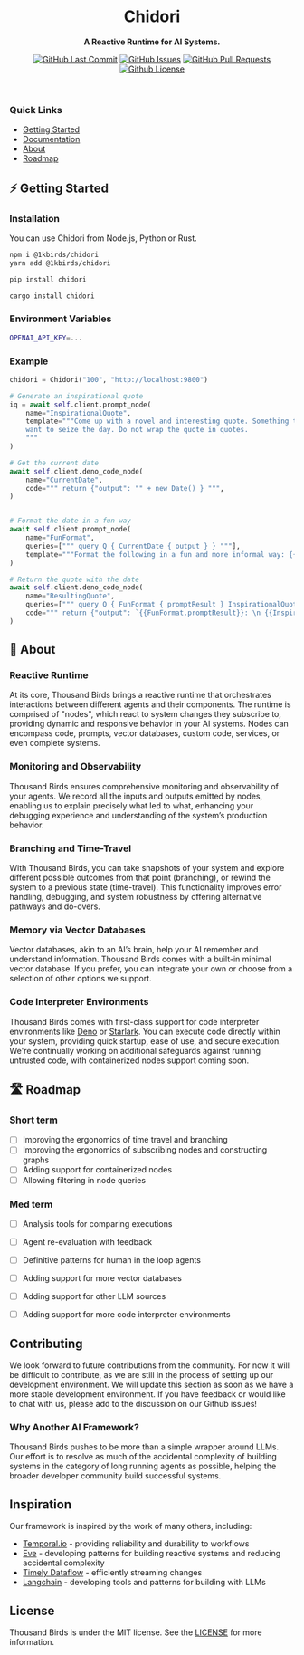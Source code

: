 <div align="center">

# &nbsp; Chidori &nbsp;

**A Reactive Runtime for AI Systems.**

<p>
<a href="https://github.com/ThousandBirdsInc/chidori/commits"><img alt="GitHub Last Commit" src="https://img.shields.io/github/last-commit/ThousandBirdsInc/chidori" /></a>
<a href="https://github.com/ThousandBirdsInc/chidori/issues"><img alt="GitHub Issues" src="https://img.shields.io/github/issues/ThousandBirdsInc/chidori" /></a>
<a href="https://github.com/ThousandBirdsInc/chidori/pulls"><img alt="GitHub Pull Requests" src="https://img.shields.io/github/issues-pr/ThousandBirdsInc/chidori" /></a>
<a href="https://github.com/ThousandBirdsInc/chidori/blob/main/LICENSE"><img alt="Github License" src="https://img.shields.io/badge/License-MIT-green.svg" /></a>
</p>

<br />

</div>


### Quick Links
- [Getting Started](https://github.com/ThousandBirdsInc/chidori/tree/main#-getting-started)
- [Documentation](https://www.notion.so/Documentation-3fe20a82965148c7a0b480f7daf0aff6?pvs=21)
- [About](https://github.com/ThousandBirdsInc/chidori/tree/main#-about)
- [Roadmap](https://github.com/ThousandBirdsInc/chidori/tree/main#-roadmap)

## ⚡️ Getting Started


### Installation
You can use Chidori from Node.js, Python or Rust.
```bash
npm i @1kbirds/chidori
yarn add @1kbirds/chidori
```
```bash
pip install chidori
```
```bash
cargo install chidori
```

### Environment Variables
```bash
OPENAI_API_KEY=...
```

### Example
```python
chidori = Chidori("100", "http://localhost:9800")

# Generate an inspirational quote
iq = await self.client.prompt_node(
    name="InspirationalQuote",
    template="""Come up with a novel and interesting quote. Something that will make them
    want to seize the day. Do not wrap the quote in quotes.
    """
)

# Get the current date
await self.client.deno_code_node(
    name="CurrentDate",
    code=""" return {"output": "" + new Date() } """,
)


# Format the date in a fun way
await self.client.prompt_node(
    name="FunFormat",
    queries=[""" query Q { CurrentDate { output } } """],
    template="""Format the following in a fun and more informal way: {{CodeNode.output}} """
)

# Return the quote with the date
await self.client.deno_code_node(
    name="ResultingQuote",
    queries=[""" query Q { FunFormat { promptResult } InspirationalQuote { promptResult } } """],
    code=""" return {"output": `{{FunFormat.promptResult}}: \n {{InspirationalQuote.promptResult}}` } """
)
```

## 🤔 About

### Reactive Runtime
At its core, Thousand Birds brings a reactive runtime that orchestrates interactions between different agents and their components. The runtime is comprised of "nodes", which react to system changes they subscribe to, providing dynamic and responsive behavior in your AI systems.
Nodes can encompass code, prompts, vector databases, custom code, services, or even complete systems. 

### Monitoring and Observability
Thousand Birds ensures comprehensive monitoring and observability of your agents. We record all the inputs and outputs emitted by nodes, enabling us to explain precisely what led to what, enhancing your debugging experience and understanding of the system’s production behavior.

### Branching and Time-Travel
With Thousand Birds, you can take snapshots of your system and explore different possible outcomes from that point (branching), or rewind the system to a previous state (time-travel). This functionality improves error handling, debugging, and system robustness by offering alternative pathways and do-overs.

### Memory via Vector Databases
Vector databases, akin to an AI’s brain, help your AI remember and understand information. Thousand Birds comes with a built-in minimal vector database. If you prefer, you can integrate your own or choose from a selection of other options we support.

### Code Interpreter Environments
Thousand Birds comes with first-class support for code interpreter environments like [Deno](https://deno.land/) or [Starlark](https://github.com/bazelbuild/starlark/blob/master/spec.md). You can execute code directly within your system, providing quick startup, ease of use, and secure execution. We're continually working on additional safeguards against running untrusted code, with containerized nodes support coming soon.

## 🛣️ Roadmap

### Short term
* [ ] Improving the ergonomics of time travel and branching
* [ ] Improving the ergonomics of subscribing nodes and constructing graphs
* [ ] Adding support for containerized nodes
* [ ] Allowing filtering in node queries

### Med term
* [ ] Analysis tools for comparing executions
* [ ] Agent re-evaluation with feedback
* [ ] Definitive patterns for human in the loop agents
* [ ] Adding support for more vector databases 
* [ ] Adding support for other LLM sources
* [ ] Adding support for more code interpreter environments


## Contributing
We look forward to future contributions from the community. For now it will be difficult to contribute, as we are still in the process of setting up our development environment. We will update this section as soon as we have a more stable development environment.
If you have feedback or would like to chat with us, please add to the discussion on our Github issues!


### Why Another AI Framework?
Thousand Birds pushes to be more than a simple wrapper around LLMs. Our effort is to resolve as much of the accidental complexity of building systems in the category of long running agents as possible, helping the broader developer community build successful systems.

## Inspiration
Our framework is inspired by the work of many others, including:
* [Temporal.io](https://temporal.io) - providing reliability and durability to workflows
* [Eve](http://witheve.com) - developing patterns for building reactive systems and reducing accidental complexity
* [Timely Dataflow](https://timelydataflow.github.io/timely-dataflow) - efficiently streaming changes
* [Langchain](https://www.langchain.com) - developing tools and patterns for building with LLMs

## License
Thousand Birds is under the MIT license. See the [LICENSE](LICENSE) for more information.
